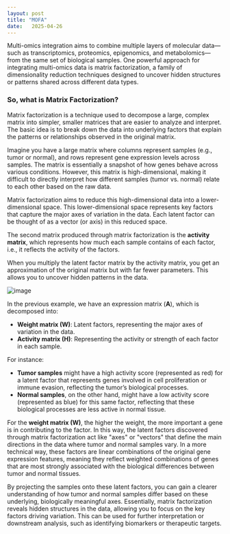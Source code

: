 ```yaml
---
layout: post
title: "MOFA"
date:   2025-04-26
---
```


<p class="intro"><span class="dropcap"></span>Multi-omics integration aims to combine multiple layers of molecular data—such as transcriptomics, proteomics, epigenomics, and metabolomics—from the same set of biological samples. One powerful approach for integrating multi-omics data is matrix factorization, a family of dimensionality reduction techniques designed to uncover hidden structures or patterns shared across different data types.</p>

### So, what is Matrix Factorization?

Matrix factorization is a technique used to decompose a large, complex matrix into simpler, smaller matrices that are easier to analyze and interpret. The basic idea is to break down the data into underlying factors that explain the patterns or relationships observed in the original matrix.

Imagine you have a large matrix where columns represent samples (e.g., tumor or normal), and rows represent gene expression levels across samples. The matrix is essentially a snapshot of how genes behave across various conditions. However, this matrix is high-dimensional, making it difficult to directly interpret how different samples (tumor vs. normal) relate to each other based on the raw data.

Matrix factorization aims to reduce this high-dimensional data into a lower-dimensional space. This lower-dimensional space represents key factors that capture the major axes of variation in the data. Each latent factor can be thought of as a vector (or axis) in this reduced space.

The second matrix produced through matrix factorization is the **activity matrix**, which represents how much each sample contains of each factor, i.e., it reflects the activity of the factors.

When you multiply the latent factor matrix by the activity matrix, you get an approximation of the original matrix but with far fewer parameters. This allows you to uncover hidden patterns in the data.

![image](/_assets/img/MOFA_img.png)

In the previous example, we have an expression matrix (**A**), which is decomposed into:

- **Weight matrix (W)**: Latent factors, representing the major axes of variation in the data.
- **Activity matrix (H)**: Representing the activity or strength of each factor in each sample.

For instance:
- **Tumor samples** might have a high activity score (represented as red) for a latent factor that represents genes involved in cell proliferation or immune evasion, reflecting the tumor’s biological processes.
- **Normal samples**, on the other hand, might have a low activity score (represented as blue) for this same factor, reflecting that these biological processes are less active in normal tissue.

For the **weight matrix (W)**, the higher the weight, the more important a gene is in contributing to the factor. In this way, the latent factors discovered through matrix factorization act like "axes" or "vectors" that define the main directions in the data where tumor and normal samples vary. In a more technical way, these factors are linear combinations of the original gene expression features, meaning they reflect weighted combinations of genes that are most strongly associated with the biological differences between tumor and normal tissues.

By projecting the samples onto these latent factors, you can gain a clearer understanding of how tumor and normal samples differ based on these underlying, biologically meaningful axes. Essentially, matrix factorization reveals hidden structures in the data, allowing you to focus on the key factors driving variation. This can be used for further interpretation or downstream analysis, such as identifying biomarkers or therapeutic targets.


